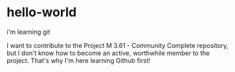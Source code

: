 # hello-world
i'm learning git

I want to contribute to the Project M 3.61 - Community Complete repository, but I don't know how to become an active, worthwhile member to the project. That's why I'm here learning Github first! 
